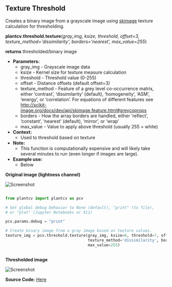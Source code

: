 ## Texture Threshold

Creates a binary image from a grayscale image using [skimage](http://scikit-image.org/docs/dev/index.html)
texture calculation for thresholding.


**plantcv.threshold.texture**(*gray_img, ksize, threshold, offset=3, texture_method='dissimilarity', borders='nearest', max_value=255*)

**returns** thresholded/binary image

- **Parameters:**
    - gray_img - Grayscale image data
    - ksize - Kernel size for texture measure calculation
    - threshold - Threshold value (0-255)
    - offset - Distance offsets (default offset=3)
    - texture_method - Feature of a grey level co-occurrence matrix, either
                      ‘contrast’, ‘dissimilarity’ (default), ‘homogeneity’, ‘ASM’, ‘energy’,
                      or ‘correlation’. For equations of different features see
                      http://scikit-image.org/docs/dev/api/skimage.feature.html#greycoprops
    - borders - How the array borders are handled, either ‘reflect’, ‘constant’, ‘nearest’ (default), ‘mirror’, or ‘wrap’
    - max_value - Value to apply above threshold (usually 255 = white)
- **Context:**
    - Used to threshold based on texture
- **Note:**
    - This function is computationally expensive and will likely take several minutes to run (even longer if images are large).
- **Example use:**
    - Below

**Original image (lightness channel)**

![Screenshot](img/documentation_images/texture_threshold/texture_gray.jpg)

```python

from plantcv import plantcv as pcv

# Set global debug behavior to None (default), "print" (to file), 
# or "plot" (Jupyter Notebooks or X11)

pcv.params.debug = "print"

# Create binary image from a gray image based on texture values.
texture_img = pcv.threshold.texture(gray_img, ksize=6, threshold=7, offset=3, 
                                    texture_method='dissimilarity', borders='nearest', 
                                    max_value=255)
                                    
```

**Thresholded image**

![Screenshot](img/documentation_images/texture_threshold/texture_thresholded.jpg)

**Source Code:** [Here](https://github.com/danforthcenter/plantcv/blob/main/plantcv/plantcv/threshold/threshold_methods.py)
